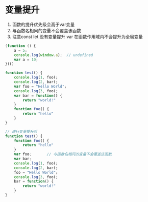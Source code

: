 # 变量提升
1. 函数的提升优先级会高于var变量
2. 与函数名相同的变量不会覆盖该函数
2. 注意const let 没有变量提升
var 在函数作用域内不会提升为全局变量

```javascript
(function () {
    a = 5;
    console.log(window.a);  // undefined
    var a = 10; 
})()
```
```javascript
function test() {
    console.log(1, foo);
    console.log(2, bar);
    var foo = "Hello World";
    console.log(3, foo);
    var bar = function() {
        return "world!"
    }
    function foo() {
        return "hello"
    }
}

// 进行变量提升后
function test() {
    function foo() {
        return "hello"
    }
    var foo;       // 与函数名相同的变量不会覆盖该函数
    var bar;
    console.log(1, foo);
    console.log(2, bar);
    foo = "Hello World";
    console.log(3, foo);
    bar = function() {
        return "world!"
    }   
}
```